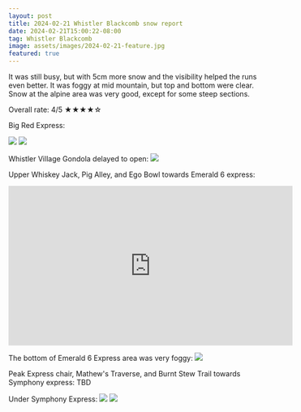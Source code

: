 ```yaml
---
layout: post
title: 2024-02-21 Whistler Blackcomb snow report
date: 2024-02-21T15:00:22-08:00
tag: Whistler Blackcomb
image: assets/images/2024-02-21-feature.jpg
featured: true
---
```

It was still busy, but with 5cm more snow and the visibility helped the runs even better. It was foggy at mid mountain, but top and bottom were clear.
Snow at the alpine area was very good, except for some steep sections.

Overall rate: 4/5 ★★★★☆

Big Red Express:

![](/assets/images/2024-02-21-big-red-express.jpg)
![](/assets/images/2024-02-21-big-red-express-2.jpg)

Whistler Village Gondola delayed to open:
![](/assets/images/2024-02-21-whistler-village-gondola-stopped.jpg)

Upper Whiskey Jack, Pig Alley, and Ego Bowl towards Emerald 6 express:
<iframe width="560" height="315" src="https://www.youtube.com/embed/5xDkw5WC1jA?si=CUftv1gFev_rm0P2" title="YouTube video player" frameborder="0" allow="accelerometer; autoplay; clipboard-write; encrypted-media; gyroscope; picture-in-picture; web-share" allowfullscreen></iframe>

The bottom of Emerald 6 Express area was very foggy:
![](/assets/images/2024-02-21-foggy-emerald-6-express.jpg)

Peak Express chair, Mathew's Traverse, and Burnt Stew Trail towards Symphony express:
TBD

Under Symphony Express:
![](/assets/images/2024-02-21-symphony-express.jpg)
![](/assets/images/2024-02-21-symphony-express-2.jpg)
